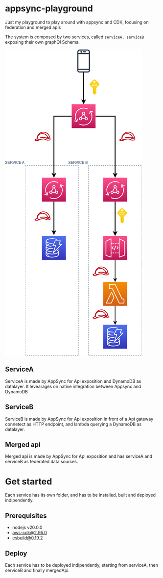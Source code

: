 # appsync-playground
Just my playground to play around with appsync and CDK, focusing on federation and merged apis

The system is composed by two services, called `serviceA, serviceB ` exposing their own graphQl Schema.

![Alt text](appsync_federation.png?raw=true "Title")

## ServiceA
ServiceA is made by AppSync for Api exposition and DynamoDB as datalayer. It levearages on native integration between Appsync and DynamoDB

## ServiceB
ServiceB is made by AppSync for Api exposition in front of a Api gateway connetect as HTTP endpoint, and lambda querying a DynamoDB as datalayer.

## Merged api
Merged api is made by AppSync for Api exposition and has serviceA and serviceB as federated data sources.

# Get started
Each service has its own folder, and has to be installed, built and deployed indipendently.

## Prerequisites
- nodejs v20.0.0
- aws-cdk@2.95.0
- esbuild@0.19.2

## Deploy
Each service has to be deployed indipendently, starting from serviceA, then serviceB and finally mergedApi.

